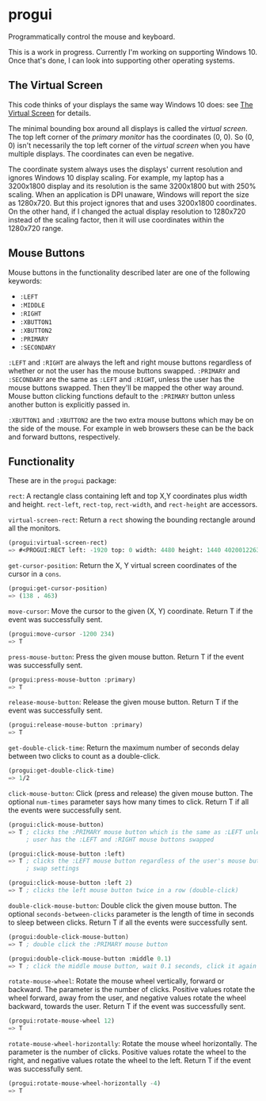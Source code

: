 # progui
Programmatically control the mouse and keyboard.

This is a work in progress.  Currently I'm working on supporting Windows 10.
Once that's done, I can look into supporting other operating systems.

## The Virtual Screen
This code thinks of your displays the same way Windows 10 does: see
[The Virtual Screen](https://docs.microsoft.com/en-us/windows/desktop/gdi/the-virtual-screen)
for details.

The minimal bounding box around all displays is called the *virtual screen*.
The top left corner of the *primary monitor* has the coordinates (0, 0).
So (0, 0) isn't necessarily the top left corner of the *virtual screen* when
you have multiple displays.  The coordinates can even be negative.

The coordinate system always uses the displays' current resolution and ignores
Windows 10 display scaling.  For example, my laptop has a 3200x1800 display
and its resolution is the same 3200x1800 but with 250% scaling.  When an
application is DPI unaware, Windows will report the size as 1280x720.  But
this project ignores that and uses 3200x1800 coordinates.  On the other hand,
if I changed the actual display resolution to 1280x720 instead of the scaling
factor, then it will use coordinates within the 1280x720 range.

## Mouse Buttons
Mouse buttons in the functionality described later are one of the following
keywords:
* `:LEFT`
* `:MIDDLE`
* `:RIGHT`
* `:XBUTTON1`
* `:XBUTTON2`
* `:PRIMARY`
* `:SECONDARY`

`:LEFT` and `:RIGHT` are always the left and right mouse buttons regardless of
whether or not the user has the mouse buttons swapped.  `:PRIMARY` and
`:SECONDARY` are the same as `:LEFT` and `:RIGHT`, unless the user has the
mouse buttons swapped.  Then they'll be mapped the other way around.  Mouse
button clicking functions default to the `:PRIMARY` button unless another
button is explicitly passed in.

`:XBUTTON1` and `:XBUTTON2` are the two extra mouse buttons which may be on
the side of the mouse.  For example in web browsers these can be the back
and forward buttons, respectively.

## Functionality
These are in the `progui` package:

`rect`: A rectangle class containing left and top X,Y coordinates plus width
and height.  `rect-left`, `rect-top`, `rect-width`, and `rect-height` are
accessors.

`virtual-screen-rect`: Return a `rect` showing the bounding rectangle around
all the monitors.
```lisp
(progui:virtual-screen-rect)
=> #<PROGUI:RECT left: -1920 top: 0 width: 4480 height: 1440 4020012263>
```

`get-cursor-position`: Return the X, Y virtual screen coordinates of the cursor in a `cons`.
```lisp
(progui:get-cursor-position)
=> (138 . 463)
```

`move-cursor`: Move the cursor to the given (X, Y) coordinate.  Return T if
the event was successfully sent. 
```lisp
(progui:move-cursor -1200 234)
=> T
```

`press-mouse-button`: Press the given mouse button.
Return T if the event was successfully sent.
```lisp
(progui:press-mouse-button :primary)
=> T
```

`release-mouse-button`: Release the given mouse button.
Return T if the event was successfully sent.
```lisp
(progui:release-mouse-button :primary)
=> T
```

`get-double-click-time`: Return the maximum number of seconds delay between
two clicks to count as a double-click.
```lisp
(progui:get-double-click-time)
=> 1/2
```

`click-mouse-button`: Click (press and release) the given mouse button.
The optional `num-times` parameter says how many times to click.
Return T if all the events were successfully sent.
```lisp
(progui:click-mouse-button)
=> T ; clicks the :PRIMARY mouse button which is the same as :LEFT unless the
     ; user has the :LEFT and :RIGHT mouse buttons swapped

(progui:click-mouse-button :left)
=> T ; clicks the :LEFT mouse button regardless of the user's mouse button
     ; swap settings

(progui:click-mouse-button :left 2)
=> T ; clicks the left mouse button twice in a row (double-click)
```

`double-click-mouse-button`: Double click the given mouse button.
The optional `seconds-between-clicks` parameter is the length of time in
seconds to sleep between clicks.  Return T if all the events were successfully
sent.
```lisp
(progui:double-click-mouse-button)
=> T ; double click the :PRIMARY mouse button

(progui:double-click-mouse-button :middle 0.1)
=> T ; click the middle mouse button, wait 0.1 seconds, click it again
```

`rotate-mouse-wheel`: Rotate the mouse wheel vertically, forward or backward.
The parameter is the number of clicks.  Positive values rotate the wheel
forward, away from the user, and negative values rotate the wheel backward,
towards the user.  Return T if the event was successfully sent.

```lisp
(progui:rotate-mouse-wheel 12)
=> T
```

`rotate-mouse-wheel-horizontally`: Rotate the mouse wheel horizontally.  The
parameter is the number of clicks.  Positive values rotate the wheel to the
right, and negative values rotate the wheel to the left.  Return T if the event
was successfully sent.

```lisp
(progui:rotate-mouse-wheel-horizontally -4)
=> T
```
